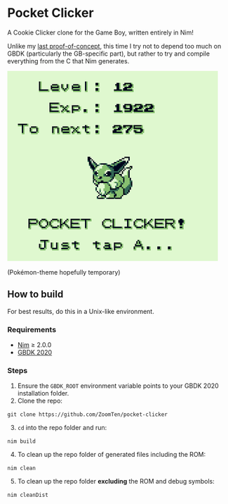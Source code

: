 # Pocket Clicker

A Cookie Clicker clone for the Game Boy, written entirely in Nim!

Unlike my [last proof-of-concept](https://github.com/ZoomTen/nim-gb-test), this time I try not to depend too much on GBDK (particularly the GB-specific part), but rather to try and compile everything from the C that Nim generates.

![](screenshot.png)

(Pokémon-theme hopefully temporary)

## How to build

For best results, do this in a Unix-like environment.

### Requirements

* [Nim](https://nim-lang.org/) ≥ 2.0.0
* [GBDK 2020](https://gbdk-2020.github.io/gbdk-2020/)

### Steps

1. Ensure the `GBDK_ROOT` environment variable points to your GBDK 2020 installation folder.
2. Clone the repo:
```
git clone https://github.com/ZoomTen/pocket-clicker
```
3. `cd` into the repo folder and run:
```
nim build
```
4. To clean up the repo folder of generated files including the ROM:
```
nim clean
```
5. To clean up the repo folder **excluding** the ROM and debug symbols:
```
nim cleanDist
```
